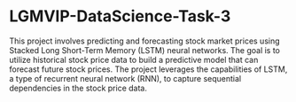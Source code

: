# LGMVIP-DataScience-Task-3
This project involves predicting and forecasting stock market prices using Stacked Long Short-Term Memory (LSTM) neural networks. The goal is to utilize historical stock price data to build a predictive model that can forecast future stock prices. The project leverages the capabilities of LSTM, a type of recurrent neural network (RNN), to capture sequential dependencies in the stock price data.
